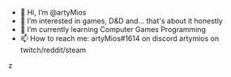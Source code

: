- 👋 Hi, I’m @artyMios
- 👀 I’m interested in games, D&D and... that's about it honestly
- 🌱 I’m currently learning Computer Games Programming
- 📫 How to reach me:
artyMios#1614 on discord
artymios on twitch/reddit/steam

<!---
artyMios is a ✨ special ✨ repository because its `README.md` (this file) appears on your GitHub profile.
You can click the Preview link to take a look at your changes.
--->
z
